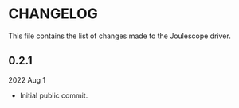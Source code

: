 
# CHANGELOG

This file contains the list of changes made to the Joulescope driver.


## 0.2.1

2022 Aug 1

* Initial public commit.
